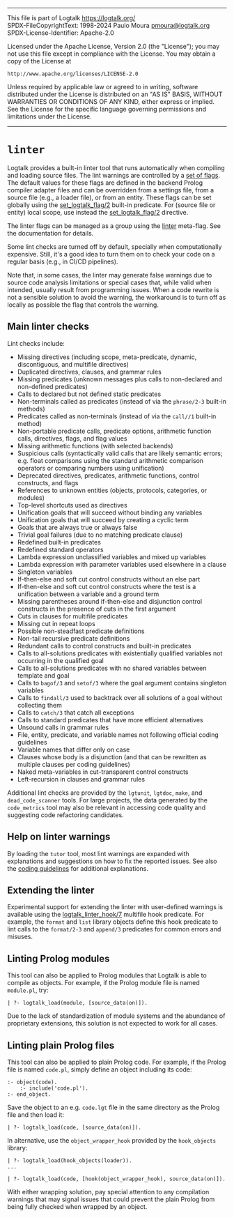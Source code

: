 
________________________________________________________________________

This file is part of Logtalk <https://logtalk.org/>  
SPDX-FileCopyrightText: 1998-2024 Paulo Moura <pmoura@logtalk.org>  
SPDX-License-Identifier: Apache-2.0

Licensed under the Apache License, Version 2.0 (the "License");
you may not use this file except in compliance with the License.
You may obtain a copy of the License at

    http://www.apache.org/licenses/LICENSE-2.0

Unless required by applicable law or agreed to in writing, software
distributed under the License is distributed on an "AS IS" BASIS,
WITHOUT WARRANTIES OR CONDITIONS OF ANY KIND, either express or implied.
See the License for the specific language governing permissions and
limitations under the License.
________________________________________________________________________


`linter`
========

Logtalk provides a built-in linter tool that runs automatically when
compiling and loading source files. The lint warnings are controlled
by a [set of flags](../userman/programming.html#programming-flags-lint).
The default values for these flags are defined in the backend Prolog
compiler adapter files and can be overridden from a settings file, from
a source file (e.g., a loader file), or from an entity. These flags can
be set globally using the [set_logtalk_flag/2](../refman/predicates/set_logtalk_flag_2.html)
built-in predicate. For (source file or entity) local scope, use instead
the [set_logtalk_flag/2](../refman/directives/set_logtalk_flag_2.html)
directive.

The linter flags can be managed as a group using the
[linter](../userman/programming.html#flag-linter) meta-flag.
See the documentation for details.

Some lint checks are turned off by default, specially when computationally
expensive. Still, it's a good idea to turn them on to check your code on a
regular basis (e.g., in CI/CD pipelines).

Note that, in some cases, the linter may generate false warnings due to source
code analysis limitations or special cases that, while valid when intended,
usually result from programming issues. When a code rewrite is not a sensible
solution to avoid the warning, the workaround is to turn off as locally as
possible the flag that controls the warning.


Main linter checks
------------------

Lint checks include:

- Missing directives (including scope, meta-predicate, dynamic, discontiguous, and multifile directives)
- Duplicated directives, clauses, and grammar rules
- Missing predicates (unknown messages plus calls to non-declared and non-defined predicates)
- Calls to declared but not defined static predicates
- Non-terminals called as predicates (instead of via the `phrase/2-3` built-in methods)
- Predicates called as non-terminals (instead of via the `call//1` built-in method)
- Non-portable predicate calls, predicate options, arithmetic function calls, directives, flags, and flag values
- Missing arithmetic functions (with selected backends)
- Suspicious calls (syntactically valid calls that are likely semantic errors; e.g. float comparisons using the standard arithmetic comparison operators or comparing numbers using unification)
- Deprecated directives, predicates, arithmetic functions, control constructs, and flags
- References to unknown entities (objects, protocols, categories, or modules)
- Top-level shortcuts used as directives
- Unification goals that will succeed without binding any variables
- Unification goals that will succeed by creating a cyclic term
- Goals that are always true or always false
- Trivial goal failures (due to no matching predicate clause)
- Redefined built-in predicates
- Redefined standard operators
- Lambda expression unclassified variables and mixed up variables
- Lambda expression with parameter variables used elsewhere in a clause
- Singleton variables
- If-then-else and soft cut control constructs without an else part
- If-then-else and soft cut control constructs where the test is a unification between a variable and a ground term
- Missing parentheses around if-then-else and disjunction control constructs in the presence of cuts in the first argument
- Cuts in clauses for multifile predicates
- Missing cut in repeat loops
- Possible non-steadfast predicate definitions
- Non-tail recursive predicate definitions
- Redundant calls to control constructs and built-in predicates
- Calls to all-solutions predicates with existentially qualified variables not occurring in the qualified goal
- Calls to all-solutions predicates with no shared variables between template and goal
- Calls to `bagof/3` and `setof/3` where the goal argument contains singleton variables
- Calls to `findall/3` used to backtrack over all solutions of a goal without collecting them
- Calls to `catch/3` that catch all exceptions
- Calls to standard predicates that have more efficient alternatives
- Unsound calls in grammar rules
- File, entity, predicate, and variable names not following official coding guidelines
- Variable names that differ only on case
- Clauses whose body is a disjunction (and that can be rewritten as multiple clauses per coding guidelines)
- Naked meta-variables in cut-transparent control constructs
- Left-recursion in clauses and grammar rules

Additional lint checks are provided by the `lgtunit`, `lgtdoc`, `make`,
and `dead_code_scanner` tools. For large projects, the data generated by
the `code_metrics` tool may also be relevant in accessing code quality
and suggesting code refactoring candidates.


Help on linter warnings
-----------------------

By loading the `tutor` tool, most lint warnings are expanded with explanations
and suggestions on how to fix the reported issues. See also the
[coding guidelines](https://logtalk.org/coding_style_guidelines.html) for
additional explanations.


Extending the linter
--------------------

Experimental support for extending the linter with user-defined warnings is
available using the [logtalk_linter_hook/7](../refman/predicates/logtalk_linter_hook_7.html)
multifile hook predicate. For example, the `format` and `list` library objects
define this hook predicate to lint calls to the `format/2-3` and `append/3`
predicates for common errors and misuses.


Linting Prolog modules
----------------------

This tool can also be applied to Prolog modules that Logtalk is able to compile
as objects. For example, if the Prolog module file is named `module.pl`, try:

	| ?- logtalk_load(module, [source_data(on)]).

Due to the lack of standardization of module systems and the abundance of
proprietary extensions, this solution is not expected to work for all cases.


Linting plain Prolog files
--------------------------

This tool can also be applied to plain Prolog code. For example, if the Prolog
file is named `code.pl`, simply define an object including its code:

	:- object(code).
		:- include('code.pl').
	:- end_object.

Save the object to an e.g. `code.lgt` file in the same directory as the
Prolog file and then load it:

	| ?- logtalk_load(code, [source_data(on)]).

In alternative, use the `object_wrapper_hook` provided by the `hook_objects`
library:

	| ?- logtalk_load(hook_objects(loader)).
	...

	| ?- logtalk_load(code, [hook(object_wrapper_hook), source_data(on)]).

With either wrapping solution, pay special attention to any compilation
warnings that may signal issues that could prevent the plain Prolog from
being fully checked when wrapped by an object.
